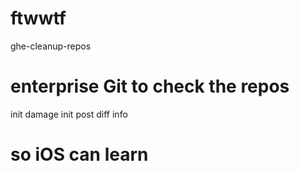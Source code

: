 ftwwtf
=====
ghe-cleanup-repos
# enterprise Git to check the repos 
init damage
init post diff info
# so iOS can learn
